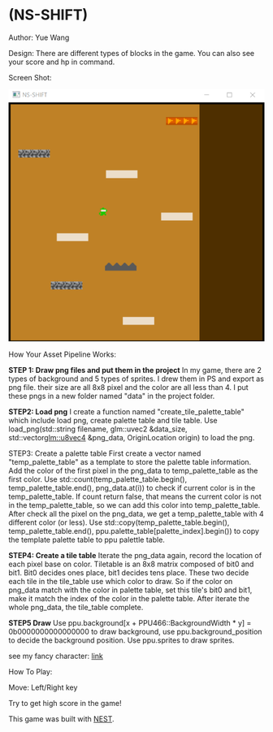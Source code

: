 # (NS-SHIFT)

Author: Yue Wang

Design: There are different types of blocks in the game. You can also see your score and hp in command.

Screen Shot:

![Screen Shot](screenshot.png)

How Your Asset Pipeline Works:

**STEP 1: Draw png files and put them in the project**
In my game, there are 2 types of background and 5 types of sprites. I drew them in PS and export as png file. their size are all 8x8 pixel and the color are all less than 4. I put these pngs in a new folder named "data" in the project folder.

**STEP2: Load png**
I create a function named "create_tile_palette_table" which include load png, create palette table and tile table. Use load_png(std::string filename, glm::uvec2 &data_size, std::vector<glm::u8vec4> &png_data, OriginLocation origin) to load the png.

STEP3: Create a palette table
First create a vector named "temp_palette_table" as a template to store the palette table information. Add the color of the first pixel in the png_data to temp_palette_table as the first color. Use std::count(temp_palette_table.begin(), temp_palette_table.end(), png_data.at(i)) to check if current color is in the temp_palette_table. If count return false, that means the current color is not in the temp_palette_table, so we can add this color into temp_palette_table. After check all the pixel on the png_data, we get a temp_palette_table with 4 different color (or less). Use std::copy(temp_palette_table.begin(), temp_palette_table.end(), ppu.palette_table[palette_index].begin()) to copy the template palette table to ppu palettle table.

**STEP4: Create a tile table**
Iterate the png_data again, record the location of each pixel base on color. Tiletable is an 8x8 matrix composed of bit0 and bit1. Bit0 decides ones place, bit1 decides tens place. These two decide each tile in the tile_table use which color to draw. So if the color on png_data match with the color in palette table, set this tile's bit0 and bit1, make it match the index of the color in the palette table. After iterate the whole png_data, the tile_table complete.

**STEP5 Draw**
Use ppu.background[x + PPU466::BackgroundWidth * y] = 0b0000000000000000 to draw background, use ppu.background_position to decide the background position.
Use ppu.sprites to draw sprites.

see my fancy character: [link](data/)

How To Play:

Move: Left/Right key

Try to get high score in the game!

This game was built with [NEST](NEST.md).

